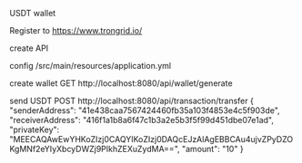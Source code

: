 USDT wallet

Register to https://www.trongrid.io/

create API

config /src/main/resources/application.yml

create wallet
GET http://localhost:8080/api/wallet/generate

send USDT
POST http://localhost:8080/api/transaction/transfer
{
"senderAddress": "41e438caa7567424460fb35a103f4853e4c5f903de",
"receiverAddress": "416f1a1b8a6f47c1b3a2e5b3f5f99d451dbe07e1ad",
"privateKey": "MEECAQAwEwYHKoZIzj0CAQYIKoZIzj0DAQcEJzAlAgEBBCAu4ujvZPyDZOKgMNf2eYIyXbcyDWZj9PIkhZEXuZydMA==",
"amount": "10"
}
